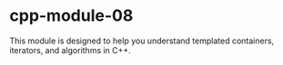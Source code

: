 # cpp-module-08
This module is designed to help you understand templated containers, iterators, and algorithms in C++.
